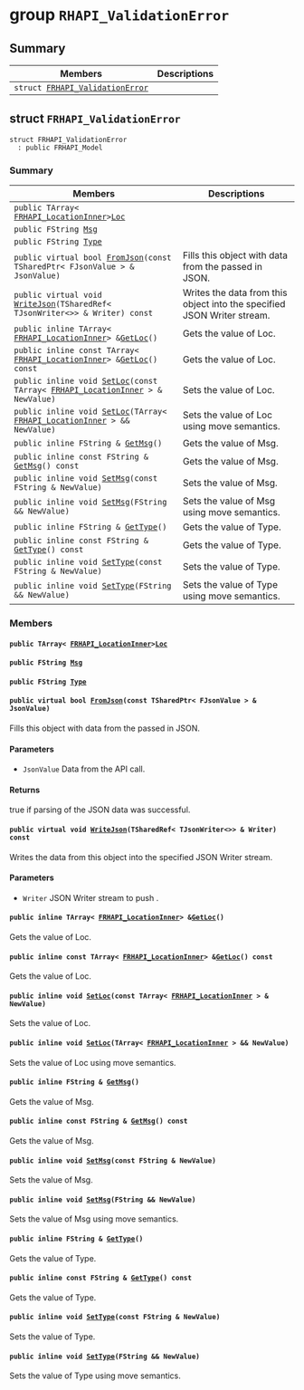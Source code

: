 # group `RHAPI_ValidationError` <a id="group__RHAPI__ValidationError"></a>

## Summary

 Members                        | Descriptions                                
--------------------------------|---------------------------------------------
`struct `[`FRHAPI_ValidationError`](#structFRHAPI__ValidationError) | 

## struct `FRHAPI_ValidationError` <a id="structFRHAPI__ValidationError"></a>

```
struct FRHAPI_ValidationError
  : public FRHAPI_Model
```

### Summary

 Members                        | Descriptions                                
--------------------------------|---------------------------------------------
`public TArray< `[`FRHAPI_LocationInner`](RHAPI_LocationInner.md#structFRHAPI__LocationInner)` > `[`Loc`](#structFRHAPI__ValidationError_1a1a98d9fa06ac2d429c8dfc06f71e6095) | 
`public FString `[`Msg`](#structFRHAPI__ValidationError_1aad95bbd2a625698ef454b0b973bd3b4c) | 
`public FString `[`Type`](#structFRHAPI__ValidationError_1a8e9d427414bc73fe37828220e2cc8d18) | 
`public virtual bool `[`FromJson`](#structFRHAPI__ValidationError_1ab3562d087a66613270f2c2108ff79b78)`(const TSharedPtr< FJsonValue > & JsonValue)` | Fills this object with data from the passed in JSON.
`public virtual void `[`WriteJson`](#structFRHAPI__ValidationError_1a6ad60c5e03c830506b58887849fa43db)`(TSharedRef< TJsonWriter<>> & Writer) const` | Writes the data from this object into the specified JSON Writer stream.
`public inline TArray< `[`FRHAPI_LocationInner`](RHAPI_LocationInner.md#structFRHAPI__LocationInner)` > & `[`GetLoc`](#structFRHAPI__ValidationError_1abf1227d9ef5b4a4238422c016c0859da)`()` | Gets the value of Loc.
`public inline const TArray< `[`FRHAPI_LocationInner`](RHAPI_LocationInner.md#structFRHAPI__LocationInner)` > & `[`GetLoc`](#structFRHAPI__ValidationError_1afee16f1cb4b4b1cff3be2fb367b9194b)`() const` | Gets the value of Loc.
`public inline void `[`SetLoc`](#structFRHAPI__ValidationError_1af21480c81ac669bd963361807082dc17)`(const TArray< `[`FRHAPI_LocationInner`](RHAPI_LocationInner.md#structFRHAPI__LocationInner)` > & NewValue)` | Sets the value of Loc.
`public inline void `[`SetLoc`](#structFRHAPI__ValidationError_1afdb49da714dbbe1b0c69169e998c883c)`(TArray< `[`FRHAPI_LocationInner`](RHAPI_LocationInner.md#structFRHAPI__LocationInner)` > && NewValue)` | Sets the value of Loc using move semantics.
`public inline FString & `[`GetMsg`](#structFRHAPI__ValidationError_1af87c82841237f79052cce426ba7c8f4e)`()` | Gets the value of Msg.
`public inline const FString & `[`GetMsg`](#structFRHAPI__ValidationError_1a033c4d3989361b189cbe719e9e3ada43)`() const` | Gets the value of Msg.
`public inline void `[`SetMsg`](#structFRHAPI__ValidationError_1a0bcdb73934d686e5aafaee2832f78e58)`(const FString & NewValue)` | Sets the value of Msg.
`public inline void `[`SetMsg`](#structFRHAPI__ValidationError_1a64ef8810e9829c350b2496da1f724bcf)`(FString && NewValue)` | Sets the value of Msg using move semantics.
`public inline FString & `[`GetType`](#structFRHAPI__ValidationError_1a1d00a847b3b555ad080655ebe0b5c261)`()` | Gets the value of Type.
`public inline const FString & `[`GetType`](#structFRHAPI__ValidationError_1a03c34fe18e8cbc74092d32accdc5d041)`() const` | Gets the value of Type.
`public inline void `[`SetType`](#structFRHAPI__ValidationError_1a78392f271dd7cdaf162aa11b1625d0df)`(const FString & NewValue)` | Sets the value of Type.
`public inline void `[`SetType`](#structFRHAPI__ValidationError_1adc9a82d4bbe035c68a23e59125f18112)`(FString && NewValue)` | Sets the value of Type using move semantics.

### Members

#### `public TArray< `[`FRHAPI_LocationInner`](RHAPI_LocationInner.md#structFRHAPI__LocationInner)` > `[`Loc`](#structFRHAPI__ValidationError_1a1a98d9fa06ac2d429c8dfc06f71e6095) <a id="structFRHAPI__ValidationError_1a1a98d9fa06ac2d429c8dfc06f71e6095"></a>

#### `public FString `[`Msg`](#structFRHAPI__ValidationError_1aad95bbd2a625698ef454b0b973bd3b4c) <a id="structFRHAPI__ValidationError_1aad95bbd2a625698ef454b0b973bd3b4c"></a>

#### `public FString `[`Type`](#structFRHAPI__ValidationError_1a8e9d427414bc73fe37828220e2cc8d18) <a id="structFRHAPI__ValidationError_1a8e9d427414bc73fe37828220e2cc8d18"></a>

#### `public virtual bool `[`FromJson`](#structFRHAPI__ValidationError_1ab3562d087a66613270f2c2108ff79b78)`(const TSharedPtr< FJsonValue > & JsonValue)` <a id="structFRHAPI__ValidationError_1ab3562d087a66613270f2c2108ff79b78"></a>

Fills this object with data from the passed in JSON.

#### Parameters
* `JsonValue` Data from the API call.

#### Returns
true if parsing of the JSON data was successful.

#### `public virtual void `[`WriteJson`](#structFRHAPI__ValidationError_1a6ad60c5e03c830506b58887849fa43db)`(TSharedRef< TJsonWriter<>> & Writer) const` <a id="structFRHAPI__ValidationError_1a6ad60c5e03c830506b58887849fa43db"></a>

Writes the data from this object into the specified JSON Writer stream.

#### Parameters
* `Writer` JSON Writer stream to push .

#### `public inline TArray< `[`FRHAPI_LocationInner`](RHAPI_LocationInner.md#structFRHAPI__LocationInner)` > & `[`GetLoc`](#structFRHAPI__ValidationError_1abf1227d9ef5b4a4238422c016c0859da)`()` <a id="structFRHAPI__ValidationError_1abf1227d9ef5b4a4238422c016c0859da"></a>

Gets the value of Loc.

#### `public inline const TArray< `[`FRHAPI_LocationInner`](RHAPI_LocationInner.md#structFRHAPI__LocationInner)` > & `[`GetLoc`](#structFRHAPI__ValidationError_1afee16f1cb4b4b1cff3be2fb367b9194b)`() const` <a id="structFRHAPI__ValidationError_1afee16f1cb4b4b1cff3be2fb367b9194b"></a>

Gets the value of Loc.

#### `public inline void `[`SetLoc`](#structFRHAPI__ValidationError_1af21480c81ac669bd963361807082dc17)`(const TArray< `[`FRHAPI_LocationInner`](RHAPI_LocationInner.md#structFRHAPI__LocationInner)` > & NewValue)` <a id="structFRHAPI__ValidationError_1af21480c81ac669bd963361807082dc17"></a>

Sets the value of Loc.

#### `public inline void `[`SetLoc`](#structFRHAPI__ValidationError_1afdb49da714dbbe1b0c69169e998c883c)`(TArray< `[`FRHAPI_LocationInner`](RHAPI_LocationInner.md#structFRHAPI__LocationInner)` > && NewValue)` <a id="structFRHAPI__ValidationError_1afdb49da714dbbe1b0c69169e998c883c"></a>

Sets the value of Loc using move semantics.

#### `public inline FString & `[`GetMsg`](#structFRHAPI__ValidationError_1af87c82841237f79052cce426ba7c8f4e)`()` <a id="structFRHAPI__ValidationError_1af87c82841237f79052cce426ba7c8f4e"></a>

Gets the value of Msg.

#### `public inline const FString & `[`GetMsg`](#structFRHAPI__ValidationError_1a033c4d3989361b189cbe719e9e3ada43)`() const` <a id="structFRHAPI__ValidationError_1a033c4d3989361b189cbe719e9e3ada43"></a>

Gets the value of Msg.

#### `public inline void `[`SetMsg`](#structFRHAPI__ValidationError_1a0bcdb73934d686e5aafaee2832f78e58)`(const FString & NewValue)` <a id="structFRHAPI__ValidationError_1a0bcdb73934d686e5aafaee2832f78e58"></a>

Sets the value of Msg.

#### `public inline void `[`SetMsg`](#structFRHAPI__ValidationError_1a64ef8810e9829c350b2496da1f724bcf)`(FString && NewValue)` <a id="structFRHAPI__ValidationError_1a64ef8810e9829c350b2496da1f724bcf"></a>

Sets the value of Msg using move semantics.

#### `public inline FString & `[`GetType`](#structFRHAPI__ValidationError_1a1d00a847b3b555ad080655ebe0b5c261)`()` <a id="structFRHAPI__ValidationError_1a1d00a847b3b555ad080655ebe0b5c261"></a>

Gets the value of Type.

#### `public inline const FString & `[`GetType`](#structFRHAPI__ValidationError_1a03c34fe18e8cbc74092d32accdc5d041)`() const` <a id="structFRHAPI__ValidationError_1a03c34fe18e8cbc74092d32accdc5d041"></a>

Gets the value of Type.

#### `public inline void `[`SetType`](#structFRHAPI__ValidationError_1a78392f271dd7cdaf162aa11b1625d0df)`(const FString & NewValue)` <a id="structFRHAPI__ValidationError_1a78392f271dd7cdaf162aa11b1625d0df"></a>

Sets the value of Type.

#### `public inline void `[`SetType`](#structFRHAPI__ValidationError_1adc9a82d4bbe035c68a23e59125f18112)`(FString && NewValue)` <a id="structFRHAPI__ValidationError_1adc9a82d4bbe035c68a23e59125f18112"></a>

Sets the value of Type using move semantics.


